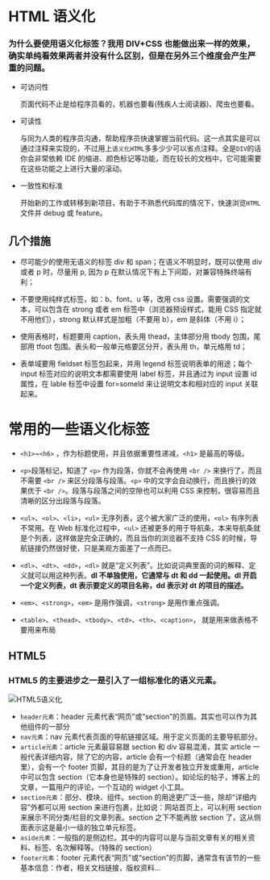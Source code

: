# HTML 语义化

### 为什么要使用语义化标签？我用 DIV+CSS 也能做出来一样的效果，确实单纯看效果两者并没有什么区别，但是在另外三个维度会产生严重的问题。

- 可访问性

  页面代码不止是给程序员看的，机器也要看(残疾人士阅读器)、爬虫也要看。

- 可读性

  与同为人类的程序员沟通，帮助程序员快速掌握当前代码。这一点其实是可以通过注释来实现的，不过用上`语义化HTML`多多少少可以省点注释。全是`DIV`的话你会非常依赖 IDE 的缩进、颜色标记等功能，而在较长的文档中，它可能需要在这些功能之上进行大量的滚动。

- 一致性和标准

  开始新的工作或转移到新项目，有助于不熟悉代码库的情况下，快速浏览`HTML`文件并 debug 或 feature。

## 几个措施

- 尽可能少的使用无语义的标签 div 和 span；在语义不明显时，既可以使用 div 或者 p 时，尽量用 p, 因为 p 在默认情况下有上下间距，对兼容特殊终端有利；

- 不要使用纯样式标签，如：b、font、u 等，改用 css 设置。需要强调的文本，可以包含在 strong 或者 em 标签中（浏览器预设样式，能用 CSS 指定就不用他们），strong 默认样式是加粗（不要用 b），em 是斜体（不用 i）；

- 使用表格时，标题要用 caption，表头用 thead，主体部分用 tbody 包围，尾部用 tfoot 包围。表头和一般单元格要区分开，表头用 th，单元格用 td；

- 表单域要用 fieldset 标签包起来，并用 legend 标签说明表单的用途；每个 input 标签对应的说明文本都需要使用 label 标签，并且通过为 input 设置 id 属性，在 lable 标签中设置 for=someld 来让说明文本和相对应的 input 关联起来。

# 常用的一些语义化标签

- `<h1>`~`<h6>` ，作为标题使用，并且依据重要性递减，`<h1>` 是最高的等级。

- `<p>`段落标记，知道了 `<p>` 作为段落，你就不会再使用 `<br />` 来换行了，而且不需要 `<br />` 来区分段落与段落。`<p>` 中的文字会自动换行，而且换行的效果优于 `<br />`。段落与段落之间的空隙也可以利用 CSS 来控制，很容易而且清晰的区分出段落与段落。

- `<ul>`、`<ol>`、`<li>`，`<ul>` 无序列表，这个被大家广泛的使用，`<ol>` 有序列表不常用。在 Web 标准化过程中，`<ul>` 还被更多的用于导航条，本来导航条就是个列表，这样做是完全正确的，而且当你的浏览器不支持 CSS 的时候，导航链接仍然很好使，只是美观方面差了一点而已。

- `<dl>`、`<dt>`、`<dd>`，`<dl>` 就是“定义列表”。比如说词典里面的词的解释、定义就可以用这种列表。**dl 不单独使用，它通常与 dt 和 dd 一起使用。dl 开启一个定义列表，dt 表示要定义的项目名称，dd 表示对 dt 的项目的描述。**

- `<em>`、`<strong>`，`<em>` 是用作强调，`<strong>` 是用作重点强调。

- `<table>`、`<thead>`、`<tbody>`、`<td>`、`<th>`、`<caption>`， 就是用来做表格不要用来布局

## HTML5

### HTML5 的主要进步之一是引入了一组标准化的语义元素。

![HTML5语义化](https://cdn.jsdelivr.net/gh/ringozzt/myPics@main/html_semantic.png)

- `header元素`：header 元素代表“网页”或“section”的页眉。其实也可以作为其他组件的一部分
- `nav元素`：nav 元素代表页面的导航链接区域。用于定义页面的主要导航部分。
- `article元素`：article 元素最容易跟 section 和 div 容易混淆，其实 article 一般代表详细内容，除了它的内容，article 会有一个标题（通常会在 header 里），会有一个 footer 页脚，其目的是为了让开发者独立开发或重用，article 中可以包含 section（它本身也是特殊的 section）。如论坛的帖子，博客上的文章，一篇用户的评论，一个互动的 widget 小工具。
- `section元素`：部分、模块、组件。section 的用途更广泛一些，除却“详细内容”外都可以用 section 来进行包裹，比如说：网站首页上，可以利用 section 来展示不同分类/栏目的文章列表。section 之下不能再放 section 了，这从侧面表示这是最小一级的独立单元标签。
- `aside元素`：一般指的是侧边栏。其中的内容可以是与当前文章有关的相关资料、标签、名次解释等。（特殊的 section）
- `footer元素`：footer 元素代表“网页”或“section”的页脚，通常含有该节的一些基本信息：作者，相关文档链接，版权资料...
